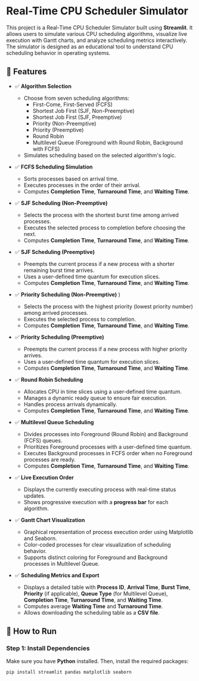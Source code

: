 # Real-Time CPU Scheduler Simulator

This project is a Real-Time CPU Scheduler Simulator built using **Streamlit**. It allows users to simulate various CPU scheduling algorithms, visualize live execution with Gantt charts, and analyze scheduling metrics interactively. The simulator is designed as an educational tool to understand CPU scheduling behavior in operating systems.

## 🚀 Features

- ✅ **Algorithm Selection**  
  - Choose from seven scheduling algorithms:  
    - First-Come, First-Served (FCFS)  
    - Shortest Job First (SJF, Non-Preemptive)  
    - Shortest Job First (SJF, Preemptive)  
    - Priority (Non-Preemptive)  
    - Priority (Preemptive)  
    - Round Robin  
    - Multilevel Queue (Foreground with Round Robin, Background with FCFS)  
  - Simulates scheduling based on the selected algorithm's logic.

- ✅ **FCFS Scheduling Simulation**  
  - Sorts processes based on arrival time.  
  - Executes processes in the order of their arrival.  
  - Computes **Completion Time**, **Turnaround Time**, and **Waiting Time**.

- ✅ **SJF Scheduling (Non-Preemptive)**  
  - Selects the process with the shortest burst time among arrived processes.  
  - Executes the selected process to completion before choosing the next.  
  - Computes **Completion Time**, **Turnaround Time**, and **Waiting Time**.

- ✅ **SJF Scheduling (Preemptive)**  
  - Preempts the current process if a new process with a shorter remaining burst time arrives.  
  - Uses a user-defined time quantum for execution slices.  
  - Computes **Completion Time**, **Turnaround Time**, and **Waiting Time**.

- ✅ **Priority Scheduling (Non-Preemptive)** )
  - Selects the process with the highest priority (lowest priority number) among arrived processes.  
  - Executes the selected process to completion.  
  - Computes **Completion Time**, **Turnaround Time**, and **Waiting Time**.

- ✅ **Priority Scheduling (Preemptive)**  
  - Preempts the current process if a new process with higher priority arrives.  
  - Uses a user-defined time quantum for execution slices.  
  - Computes **Completion Time**, **Turnaround Time**, and **Waiting Time**.

- ✅ **Round Robin Scheduling**  
  - Allocates CPU in time slices using a user-defined time quantum.  
  - Manages a dynamic ready queue to ensure fair execution.  
  - Handles process arrivals dynamically.  
  - Computes **Completion Time**, **Turnaround Time**, and **Waiting Time**.

- ✅ **Multilevel Queue Scheduling**  
  - Divides processes into Foreground (Round Robin) and Background (FCFS) queues.  
  - Prioritizes Foreground processes with a user-defined time quantum.  
  - Executes Background processes in FCFS order when no Foreground processes are ready.  
  - Computes **Completion Time**, **Turnaround Time**, and **Waiting Time**.

- ✅ **Live Execution Order**  
  - Displays the currently executing process with real-time status updates.  
  - Shows progressive execution with a **progress bar** for each algorithm.  

- ✅ **Gantt Chart Visualization**  
  - Graphical representation of process execution order using Matplotlib and Seaborn.  
  - Color-coded processes for clear visualization of scheduling behavior.  
  - Supports distinct coloring for Foreground and Background processes in Multilevel Queue.

- ✅ **Scheduling Metrics and Export**  
  - Displays a detailed table with **Process ID**, **Arrival Time**, **Burst Time**, **Priority** (if applicable), **Queue Type** (for Multilevel Queue), **Completion Time**, **Turnaround Time**, and **Waiting Time**.  
  - Computes average **Waiting Time** and **Turnaround Time**.  
  - Allows downloading the scheduling table as a **CSV file**.

## 📌 How to Run

### Step 1: Install Dependencies
Make sure you have **Python** installed. Then, install the required packages:

```sh
pip install streamlit pandas matplotlib seaborn

